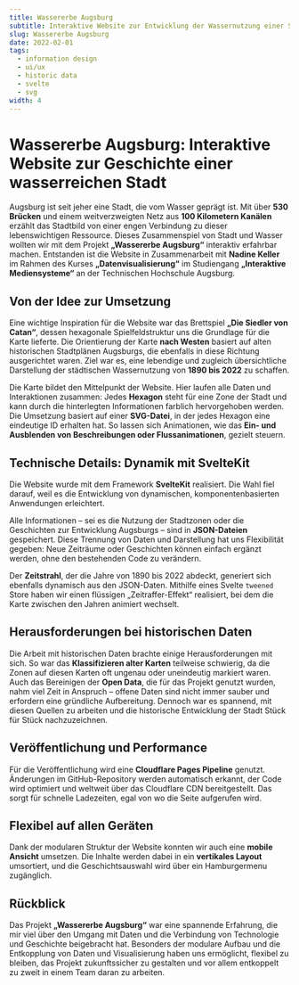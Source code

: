 ```yaml
---
title: Wassererbe Augsburg
subtitle: Interaktive Website zur Entwicklung der Wassernutzung einer Stadt
slug: Wassererbe Augsburg
date: 2022-02-01
tags:
  - information design
  - ui/ux
  - historic data
  - svelte
  - svg
width: 4
---
```


# Wassererbe Augsburg: Interaktive Website zur Geschichte einer wasserreichen Stadt

Augsburg ist seit jeher eine Stadt, die vom Wasser geprägt ist. Mit über **530 Brücken** und einem weitverzweigten Netz aus **100 Kilometern Kanälen** erzählt das Stadtbild von einer engen Verbindung zu dieser lebenswichtigen Ressource. Dieses Zusammenspiel von Stadt und Wasser wollten wir mit dem Projekt **„Wassererbe Augsburg“** interaktiv erfahrbar machen. Entstanden ist die Website in Zusammenarbeit mit **Nadine Keller** im Rahmen des Kurses **„Datenvisualisierung“** im Studiengang **„Interaktive Mediensysteme“** an der Technischen Hochschule Augsburg.

## Von der Idee zur Umsetzung

Eine wichtige Inspiration für die Website war das Brettspiel **„Die Siedler von Catan“**, dessen hexagonale Spielfeldstruktur uns die Grundlage für die Karte lieferte. Die Orientierung der Karte **nach Westen** basiert auf alten historischen Stadtplänen Augsburgs, die ebenfalls in diese Richtung ausgerichtet waren. Ziel war es, eine lebendige und zugleich übersichtliche Darstellung der städtischen Wassernutzung von **1890 bis 2022** zu schaffen.

Die Karte bildet den Mittelpunkt der Website. Hier laufen alle Daten und Interaktionen zusammen: Jedes **Hexagon** steht für eine Zone der Stadt und kann durch die hinterlegten Informationen farblich hervorgehoben werden. Die Umsetzung basiert auf einer **SVG-Datei**, in der jedes Hexagon eine eindeutige ID erhalten hat. So lassen sich Animationen, wie das **Ein- und Ausblenden von Beschreibungen oder Flussanimationen**, gezielt steuern.

## Technische Details: Dynamik mit SvelteKit

Die Website wurde mit dem Framework **SvelteKit** realisiert. Die Wahl fiel darauf, weil es die Entwicklung von dynamischen, komponentenbasierten Anwendungen erleichtert.

Alle Informationen – sei es die Nutzung der Stadtzonen oder die Geschichten zur Entwicklung Augsburgs – sind in **JSON-Dateien** gespeichert. Diese Trennung von Daten und Darstellung hat uns Flexibilität gegeben: Neue Zeiträume oder Geschichten können einfach ergänzt werden, ohne den bestehenden Code zu verändern.

Der **Zeitstrahl**, der die Jahre von 1890 bis 2022 abdeckt, generiert sich ebenfalls dynamisch aus den JSON-Daten. Mithilfe eines Svelte <code>tweened</code> Store haben wir einen flüssigen „Zeitraffer-Effekt“ realisiert, bei dem die Karte zwischen den Jahren animiert wechselt.

## Herausforderungen bei historischen Daten

Die Arbeit mit historischen Daten brachte einige Herausforderungen mit sich. So war das **Klassifizieren alter Karten** teilweise schwierig, da die Zonen auf diesen Karten oft ungenau oder uneindeutig markiert waren. Auch das Bereinigen der **Open Data**, die für das Projekt genutzt wurden, nahm viel Zeit in Anspruch – offene Daten sind nicht immer sauber und erfordern eine gründliche Aufbereitung. Dennoch war es spannend, mit diesen Quellen zu arbeiten und die historische Entwicklung der Stadt Stück für Stück nachzuzeichnen.

## Veröffentlichung und Performance

Für die Veröffentlichung wird eine **Cloudflare Pages Pipeline** genutzt. Änderungen im GitHub-Repository werden automatisch erkannt, der Code wird optimiert und weltweit über das Cloudflare CDN bereitgestellt. Das sorgt für schnelle Ladezeiten, egal von wo die Seite aufgerufen wird.

## Flexibel auf allen Geräten

Dank der modularen Struktur der Website konnten wir auch eine **mobile Ansicht** umsetzen. Die Inhalte werden dabei in ein **vertikales Layout** umsortiert, und die Geschichtsauswahl wird über ein Hamburgermenu zugänglich.

## Rückblick

Das Projekt **„Wassererbe Augsburg“** war eine spannende Erfahrung, die mir viel über den Umgang mit Daten und die Verbindung von Technologie und Geschichte beigebracht hat. Besonders der modulare Aufbau und die Entkopplung von Daten und Visualisierung haben uns ermöglicht, flexibel zu bleiben, das Projekt zukunftssicher zu gestalten und vor allem entkoppelt zu zweit in einem Team daran zu arbeiten.
